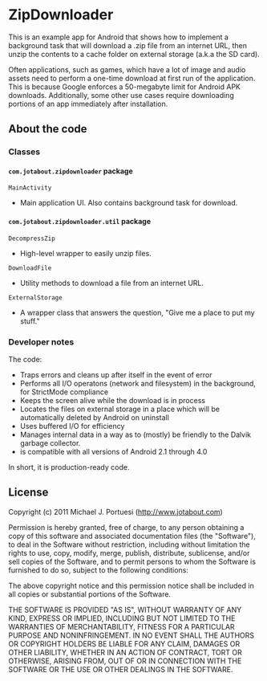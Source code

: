 # ZipDownloader #

This is an example app for Android that shows how to implement a background task that will download a .zip file from an internet URL, then unzip the contents to a cache folder on external storage (a.k.a the SD card).

Often applications, such as games, which have a lot of image and audio assets need to perform a one-time download at first run of the application.  This is because Google enforces a 50-megabyte limit for Android APK downloads.  Additionally, some other use cases require downloading portions of an app immediately after installation.

## About the code ##

### Classes ###

#### `com.jotabout.zipdownloader` package ####

`MainActivity`  

 * Main application UI.  Also contains background task for download.

#### `com.jotabout.zipdownloader.util` package ####

`DecompressZip`  

 * High-level wrapper to easily unzip files.

`DownloadFile`  

 * Utility methods to download a file from an internet URL.

`ExternalStorage`  

 * A wrapper class that answers the question, "Give me a place to put my stuff."

### Developer notes ###

The code:

* Traps errors and cleans up after itself in the event of error
* Performs all I/O operatons (network and filesystem) in the background, for StrictMode compliance
* Keeps the screen alive while the download is in process
* Locates the files on external storage in a place which will be automatically deleted by Android on uninstall
* Uses buffered I/O for efficiency
* Manages internal data in a way as to (mostly) be friendly to the Dalvik garbage collector.
* is compatible with all versions of Android 2.1 through 4.0

In short, it is production-ready code.

## License ##

Copyright (c) 2011 Michael J. Portuesi (http://www.jotabout.com)

Permission is hereby granted, free of charge, to any person obtaining a copy
of this software and associated documentation files (the "Software"), to deal
in the Software without restriction, including without limitation the rights
to use, copy, modify, merge, publish, distribute, sublicense, and/or sell
copies of the Software, and to permit persons to whom the Software is
furnished to do so, subject to the following conditions:

The above copyright notice and this permission notice shall be included in
all copies or substantial portions of the Software.

THE SOFTWARE IS PROVIDED "AS IS", WITHOUT WARRANTY OF ANY KIND, EXPRESS OR
IMPLIED, INCLUDING BUT NOT LIMITED TO THE WARRANTIES OF MERCHANTABILITY,
FITNESS FOR A PARTICULAR PURPOSE AND NONINFRINGEMENT. IN NO EVENT SHALL THE
AUTHORS OR COPYRIGHT HOLDERS BE LIABLE FOR ANY CLAIM, DAMAGES OR OTHER
LIABILITY, WHETHER IN AN ACTION OF CONTRACT, TORT OR OTHERWISE, ARISING FROM,
OUT OF OR IN CONNECTION WITH THE SOFTWARE OR THE USE OR OTHER DEALINGS IN
THE SOFTWARE.

